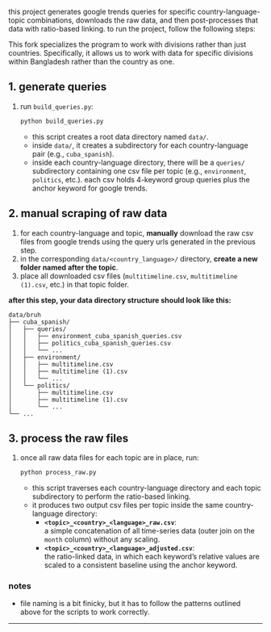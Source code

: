 this project generates google trends queries for specific country-language-topic combinations, downloads the raw data, and then post-processes that data with ratio-based linking. to run the project, follow the following steps:

This fork specializes the program to work with divisions rather than just countries. Specifically, it allows us to work with data for specific divisions within Bangladesh rather than the country as one. 

## 1. generate queries

1. run `build_queries.py`:

    ```bash
    python build_queries.py
    ```

    - this script creates a root data directory named `data/`.
    - inside `data/`, it creates a subdirectory for each country-language pair (e.g., `cuba_spanish`).
    - inside each country-language directory, there will be a `queries/` subdirectory containing one csv file per topic (e.g., `environment`, `politics`, etc.). each csv holds 4-keyword group queries plus the anchor keyword for google trends.


## 2. manual scraping of raw data

1. for each country-language and topic, **manually** download the raw csv files from google trends using the query urls generated in the previous step.
2. in the corresponding `data/<country_language>/` directory, **create a new folder named after the topic**.
3. place all downloaded csv files (`multitimeline.csv`, `multitimeline (1).csv`, etc.) in that topic folder.

**after this step, your data directory structure should look like this:**

```
data/bruh
├── cuba_spanish/
│   ├── queries/
│   │   ├── environment_cuba_spanish_queries.csv
│   │   ├── politics_cuba_spanish_queries.csv
│   │   └── ...
│   ├── environment/
│   │   ├── multitimeline.csv
│   │   ├── multitimeline (1).csv
│   │   └── ...
│   └── politics/
│       ├── multitimeline.csv
│       ├── multitimeline (1).csv
│       └── ...
└── ...
```


## 3. process the raw files

1. once all raw data files for each topic are in place, run:

    ```bash
    python process_raw.py
    ```

    - this script traverses each country-language directory and each topic subdirectory to perform the ratio-based linking. 
    - it produces two output csv files per topic inside the same country-language directory:
      - **`<topic>_<country>_<language>_raw.csv`**:  
         a simple concatenation of all time-series data (outer join on the `month` column) without any scaling.
      - **`<topic>_<country>_<language>_adjusted.csv`**:  
         the ratio-linked data, in which each keyword’s relative values are scaled to a consistent baseline using the anchor keyword. 



### notes

- file naming is a bit finicky, but it has to follow the patterns outlined above for the scripts to work correctly.

---
